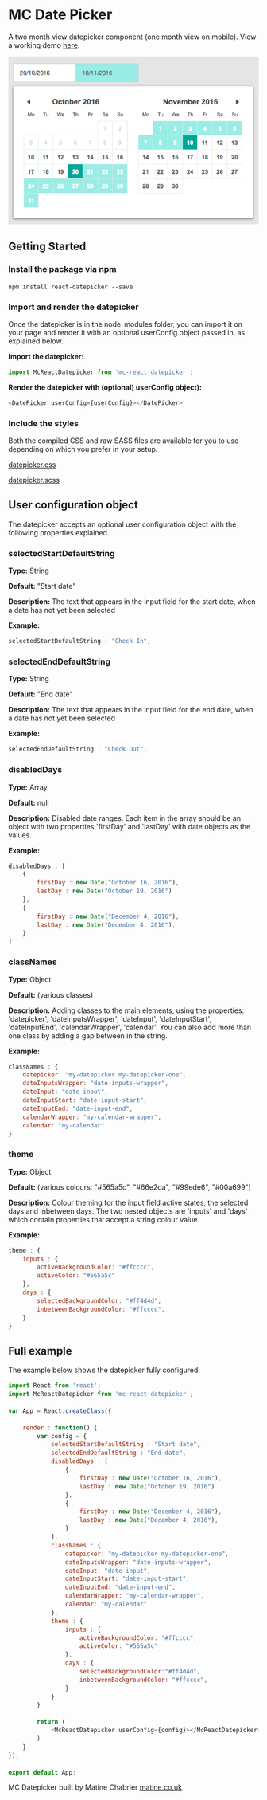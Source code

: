 # MC Date Picker

A two month view datepicker component (one month view on mobile). View a working demo [here](http://mc-datepicker.matine.co.uk).

![mc-datepicker-screenshot](https://github.com/matine/mc-react-datepicker/raw/master/screenshot.png "MC Datepicker Screenshot")

## Getting Started

### Install the package via npm

```
npm install react-datepicker --save
```

### Import and render the datepicker

Once the datepicker is in the node_modules folder, you can import it on your page and render it with an optional userConfig object passed in, as explained below.

**Import the datepicker:**
```javascript
import McReactDatepicker from 'mc-react-datepicker';
```

**Render the datepicker with (optional) userConfig object):**
```javascript
<DatePicker userConfig={userConfig}></DatePicker>
```

### Include the styles

Both the compiled CSS and raw SASS files are available for you to use depending on which you prefer in your setup.

[datepicker.css]('https://github.com/matine/mc-react-datepicker/raw/master/dist/assets/styles/components/datepicker.css')

[datepicker.scss]('https://github.com/matine/mc-react-datepicker/raw/master/dist/assets/styles/components/datepicker.scss')


## User configuration object

The datepicker accepts an optional user configuration object with the following properties explained.

### selectedStartDefaultString

**Type:** String

**Default:** "Start date"

**Description:**
The text that appears in the input field for the start date, when a date has not yet been selected

**Example:**
```javascript
selectedStartDefaultString : "Check In",
```


### selectedEndDefaultString

**Type:** String

**Default:** "End date"

**Description:**
The text that appears in the input field for the end date, when a date has not yet been selected

**Example:**
```javascript
selectedEndDefaultString : "Check Out",
```


### disabledDays

**Type:** Array

**Default:** null

**Description:**
Disabled date ranges. Each item in the array should be an object with two properties 'firstDay' and 'lastDay' with date objects as the values.

**Example:**
```javascript
disabledDays : [
    {
        firstDay : new Date("October 16, 2016"),
        lastDay : new Date("October 19, 2016")
    },
    {
        firstDay : new Date("December 4, 2016"),
        lastDay : new Date("December 4, 2016"),
    }
]
```


### classNames

**Type:** Object

**Default:** (various classes)

**Description:**
Adding classes to the main elements, using the properties: 'datepicker', 'dateInputsWrapper', 'dateInput', 'dateInputStart', 'dateInputEnd', 'calendarWrapper', 'calendar'.
You can also add more than one class by adding a gap between in the string.

**Example:**
```javascript
classNames : {
    datepicker: "my-datepicker my-datepicker-one",
    dateInputsWrapper: "date-inputs-wrapper",
    dateInput: "date-input",
    dateInputStart: "date-input-start",
    dateInputEnd: "date-input-end",
    calendarWrapper: "my-calendar-wrapper",
    calendar: "my-calendar"
}
```


### theme

**Type:** Object

**Default:** (various colours: "#565a5c", "#66e2da", "#99ede6", "#00a699")

**Description:**
Colour theming for the input field active states, the selected days and inbetween days.
The two nested objects are 'inputs' and 'days' which contain properties that accept a string colour value.

**Example:**
```javascript
theme : {
    inputs : {
        activeBackgroundColor: "#ffcccc",
        activeColor: "#565a5c"
    },
    days : {
        selectedBackgroundColor: "#ff4d4d",
        inbetweenBackgroundColor: "#ffcccc",
    }
}
```

## Full example

The example below shows the datepicker fully configured.

```javascript
import React from 'react';
import McReactDatepicker from 'mc-react-datepicker';

var App = React.createClass({

	render : function() {
		var config = {
			selectedStartDefaultString : "Start date",
			selectedEndDefaultString : "End date",
			disabledDays : [
				{
					firstDay : new Date("October 16, 2016"),
					lastDay : new Date("October 19, 2016")
				},
				{
					firstDay : new Date("December 4, 2016"),
					lastDay : new Date("December 4, 2016"),
				}
			],
			classNames : {
				datepicker: "my-datepicker my-datepicker-one",
				dateInputsWrapper: "date-inputs-wrapper",
				dateInput: "date-input",
				dateInputStart: "date-input-start",
				dateInputEnd: "date-input-end",
				calendarWrapper: "my-calendar-wrapper",
				calendar: "my-calendar"
			},
			theme : {
				inputs : {
					activeBackgroundColor: "#ffcccc",
					activeColor: "#565a5c"
				},
				days : {
					selectedBackgroundColor:"#ff4d4d",
					inbetweenBackgroundColor: "#ffcccc",
				}
			}
		}

		return (
			<McReactDatepicker userConfig={config}></McReactDatepicker>
		)
	}
});

export default App;
```

MC Datepicker built by Matine Chabrier [matine.co.uk](http://matine.co.uk)
